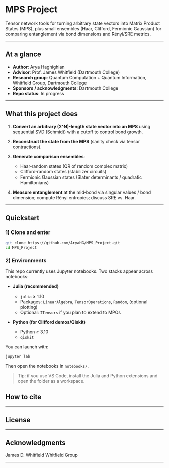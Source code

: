 # MPS Project

Tensor network tools for turning arbitrary state vectors into Matrix Product States (MPS), plus small ensembles (Haar, Clifford, Fermionic Gaussian) for comparing entanglement via bond dimensions and Rényi/SRE metrics.

---

## At a glance

* **Author**: Arya Haghighian
* **Advisor**: Prof. James Whitfield (Dartmouth College)
* **Research group**: Quantum Computation + Quantum Information, Whitfield Group, Dartmouth College
* **Sponsors / acknowledgments**: Dartmouth College
* **Repo status**:  In progress

---

## What this project does

1. **Convert an arbitrary (2^N)-length state vector into an MPS** using sequential SVD (Schmidt) with a cutoff to control bond growth.
2. **Reconstruct the state from the MPS** (sanity check via tensor contractions).
3. **Generate comparison ensembles**:

   * Haar‑random states (QR of random complex matrix)
   * Clifford‑random states (stabilizer circuits)
   * Fermionic Gaussian states (Slater determinants / quadratic Hamiltonians)
4. **Measure entanglement** at the mid‑bond via singular values / bond dimension; compute Rényi entropies; discuss SRE vs. Haar.

---

## Quickstart

### 1) Clone and enter

```bash
git clone https://github.com/AryaHG/MPS_Project.git
cd MPS_Project
```

### 2) Environments

This repo currently uses Jupyter notebooks. Two stacks appear across notebooks:

* **Julia (recommended)**

  * `julia` ≥ 1.10
  * Packages: `LinearAlgebra`, `TensorOperations`, `Random`, (optional plotting)
  * Optional: `ITensors` if you plan to extend to MPOs

* **Python (for Clifford demos/Qiskit)**

  * Python ≥ 3.10
  * `qiskit`

You can launch with:

```bash
jupyter lab
```

Then open the notebooks in `notebooks/`.

> Tip: if you use VS Code, install the Julia and Python extensions and open the folder as a workspace.



## How to cite


---

## License


---

## Acknowledgments

James D. Whitfield
Whitfield Group


---

